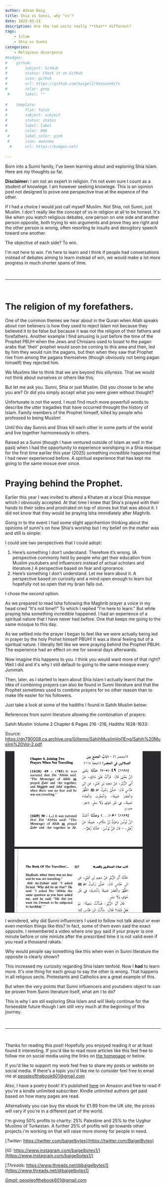 ```yaml
---
author: Adnan Baig 
title: Shia vs Sunni, why "vs"?
date: 2025-05-21 
description: Are the two sects really **that** different?
tags: 
    - Islam
    - Shia vs Sunni
categories:
    - Religious divergence
#badges:
#    github:
#        subject: GitHub
#        status: Check it on GitHub
#        icon: github
#        url: https://github.com/baigel2/5minutehifz
#        color: grey
 #       label: ""

#    template:
#        flat: false
#        subject: subject
#        status: status
#        label: label
#        color: 000
 #       label_color: pink
 #       icon: awesome
  #      url: https://badgen.net/

---
```


Born into a Sunni family, I've been learning about and exploring Shia Islam. Here are my thoughts so far.

<!--more-->

**Disclaimer:** I am not an expert in religion. I'm not even sure I count as a student of knowlege. I am however seeking knowlege. This is an opinion post not designed to prove one perspective true at the expence of the other.

If I had a choice I would just call myself Muslim. Not Shia, not Sunni, just Muslim. I don't really like the concept of vs in religion at all to be honest. It's like when you watch religious debates, one person on one side and another person opposite, both trying to win arguments and prove they are right and the other person is wrong, often resorting to insults and derogitory speech toward one another.

The objective of each side? To win.

I'm not here to win. I'm here to learn and I think if people had conversations instead of debates aiming to learn instead of win, we would make a lot more progress in much shorter spans of time.

<br>

---

<br>

# The religion of my forefathers.

One of the common themes we hear about in the Quran when Allah speaks about non believers is how they used to reject Islam not because they believed it to be false but because it was not the religion of their fathers and forefathers. Another example I find amusing is just before the time of the Prophet PBUH when the Jews and Chrisians used to boast to the pagan arabs that 'their' prophet would soon be coming to this area and then, led by him they would ruin the pagans, but then when they saw that Prophet rise from among the pagans themselves (though obviously not being pagan himself) they rejected him.

We Muslims like to think that we are beyond this sillyness. That we would not think about ourselves or others like this.

But let me ask you. Sunni, Shia or just Muslim. Did you choose to be who you are? Or did you simply accept what you were given without thought?

Unfortunate is not the word. I must find much more powerfull words to describe the utter tragadies that have occurred throught the history of Islam. Family members of the Prophet himself, killed by people who professed to being Muslim!

Until this day Sunnis and Shias kill each other in some parts of the world and live together harmoneously in others.

Raised as a Sunni (though I have ventured outside of Islam as well in the past) when I had the opportunity to experience worshiping in a Shia mosque for the first time earlier this year (2025) something incredible happened that I had never experienced before. A spiritual experience that has kept me going to the same mosue ever since.

# Praying behind the Prophet.

Earlier this year I was invited to attend a Khatam at a local Shia mosque which I obviously accepted. At that time I knew that Shia's prayed with their hands to their sides and prostrated on top of stones but that was about it. I did not know that they would be praying Isha immidiately after Maghrib.

Going in to the event I had some slight apprihention thinking about the opinions of sunni's on how Shia's worship but I my belief on the matter was and still is simple:

I could see two perspectives that I could adopt:

1. Here’s something I don’t understand. Therefore it’s wrong. (A perspective commonly held by people who get their education from Muslim youtubers and influencers instead of actual scholars and literature.) A perspective based on fear and ignorance.
2. Here’s something I don’t understand. Let me learn about it. A perspective based on curiosity and a mind open enough to learn but hopefully not so open that my brain falls out.

I chose the second option. 

As we prepared to read Isha following the Maghrib prayer a voice in my head cried "It's not time!!" To which I replied "I'm here to learn." But while praying Isha something incredible happened. I had an experience of a spiritual nature that I have never had before. One that keeps me going to the same mosque to this day.

As we settled into the prayer I began to feel like we were actually being led in prayer by the holy Prohet himself PBUH! It was a literal feeling but of a spiritual nature. I literally felt like we were praying behind the Prophet PBUH. The experience had an effect on me for several days afterwards.

Now imagine this happens to you. I think you would want more of that right? Well I did and it's why I still default to going to the same mosque every Jummah.

Then, later, as I started to learn about Shia Islam I actually learnt that the idea of combining prayers can also be found in Sunni literature and that the Prophet sometimes used to combine prayers for no other reason than to make life easier for his followers.


Just take a look at some of the hadiths I found in Sahih Muslim below:

References from sunni literature allowing the combination of prayers:

Sahih Muslim Volume 2 Chapter 6 Pages 216 -218, Hadiths 1628-1633:

Source: https://dn790008.ca.archive.org/0/items/SahihMuslimVol1Eng/Sahih%20Muslim%20Vol-2.pdf

![Sahih Muslim](/images/combiningPrayers.png)

I wondered, why did Sunni influencers I used to follow not talk about or ever even mention things like this? In fact, some of them even said the exact opposite. I remembered a video where one guy said if your prayer is one minute before or one miniute after the prescribed time it is not valid even if you read a thousand rakats.

Why would people say something like this when even in Sunni literature the opposite is clearly shown?

This increased my curiosity regarding Shia Islam tenfold. Now I **had** to learn more. It's one thing for each group to say the other is wrong. That happens in all religous sects. Protestants and Catholics are a great example of this.

But when the very points that Sunni influencers and youtubers object to can be proven from Sunni literature itself, what am I to do?

This is why I am stil exploring Shia Islam and will likely continue for the forseeable future though I am still very much at the beginning of this journey.


<br>

---

<br>

Thanks for reading this post! Hopefully you enjoyed reading it or at least found it interesting. If you'd like to read more articles like this feel free to follow me on social media using the links on [the homepage](https://peopleofthebook.co.uk) or below.

If you'd like to support my work feel free to share my posts or website on social media. If there's a topic you'd like me to consider feel free to email me at peopleofthebook601@gmail.com

Also, I have a poetry book! It's published [here](https://amzn.eu/d/3nzHMT6) on Amazon and free to read if you're a kindle unlimited subscriber. Kindle unlimited authors get paid based on how many pages are read.

Alternatively you can buy the ebook for £1.99 from the UK site, the prices will vary if you're in a different part of the world.

I'm giving 50% profits to charity: 25% Palestine and 25% to the Uyghur Muslims of Turkestan. A further 25% of profits will go towards other projects i'm working on that will raise more money for people in need.


[*Twitter:* https://twitter.com/baigelbytes](https://twitter.com/BaigelBytes)

[*IG:* https://www.instagram.com/baigelbytes1/](https://www.instagram.com/baigelbytes1/)

[*Threads:* https://www.threads.net/@baigelbytes1](https://www.threads.net/@baigelbytes1)

[*Gmail:* peopleofthebook601@gmail.com](peopleofthebook601@gmail.com)
